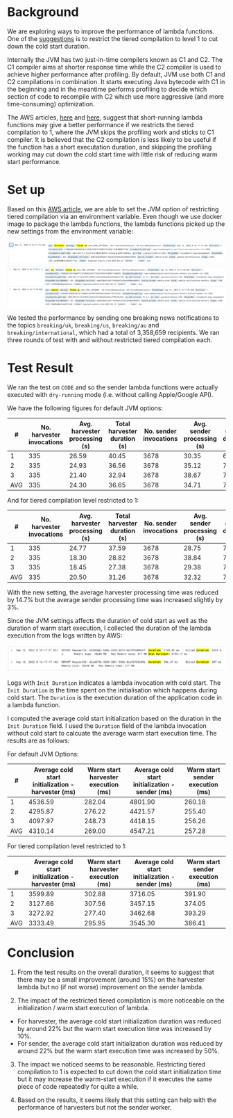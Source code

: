 
# Background

We are exploring ways to improve the performance of lambda functions.  One of the [suggestions](https://github.com/guardian/mobile-n10n/pull/693#issuecomment-1199145883) is to restrict the tiered compilation to level 1 to cut down the cold start duration.

Internally the JVM has two just-in-time compilers known as C1 and C2.  The C1 compiler aims at shorter response time while the C2 compiler is used to achieve higher performance after profiling.  By default, JVM use both C1 and C2 compilations in combination.  It starts executing Java bytecode with C1 in the beginning and in the meantime performs profiling to decide which section of code to recompile with C2 which use more aggressive (and more time-consuming) optimization.

The AWS articles, [here](https://aws.amazon.com/blogs/compute/increasing-performance-of-java-aws-lambda-functions-using-tiered-compilation/) and [here](https://aws.amazon.com/blogs/compute/optimizing-aws-lambda-function-performance-for-java), suggest that short-running lambda functions may give a better performance if we restricts the tiered compilation to 1, where the JVM skips the profiling work and sticks to C1 compiler.  It is believed that the C2 compilation is less likely to be useful if the function has a short executation duration, and skipping the profiling working may cut down the cold start time with little risk of reducing warm start performance.

# Set up

Based on this [AWS article](https://aws.amazon.com/blogs/compute/optimizing-aws-lambda-function-performance-for-java/), we are able to set the JVM option of restricting tiered compilation via an environment variable.  Even though we use docker image to package the lambda functions, the lambda functions picked up the new settings from the environment variable:

![Picked up JVM options](images/11-pick-up-jvm-options-1.png)
![Picked up JVM options](images/11-pick-up-jvm-options-2.png)

We tested the performance by sending one breaking news notifications to the topics `breaking/uk`, `breaking/us`, `breaking/au` and `breaking/international`, which had a total of 3,358,659 recipients.  We ran three rounds of test with and without restricted tiered compilation each.

# Test Result

We ran the test on `CODE` and so the sender lambda functions were actually executed with `dry-running` mode (i.e. without calling Apple/Google API).

We have the following figures for default JVM options:

| # | No. harvester invocations | Avg. harvester processing (s) | Total harvester duration (s) | No. sender invocations | Avg. sender processing (s) | Total sender duration (s) |
| ----------- | ----------- | ----------- | ----------- | ----------- | ----------- | ----------- |
| 1	| 335 | 26.59 | 40.45 | 3678 | 30.35 | 69.79 |
| 2	| 335 | 24.93 | 36.56 | 3678 | 35.12 | 72.29 |
| 3	| 335 | 21.40 | 32.94 | 3678 | 38.67 | 76.03 |
| AVG | 335 | 24.30 | 36.65 | 3678 | 34.71 | 72.70 |

And for tiered compilation level restricted to 1:

| # | No. harvester invocations | Avg. harvester processing (s) | Total harvester duration (s) | No. sender invocations | Avg. sender processing (s) | Total sender duration (s) |
| ----------- | ----------- | ----------- | ----------- | ----------- | ----------- | ----------- |
| 1	| 335 | 24.77 | 37.59 | 3678 | 28.75 | 71.99 |
| 2	| 335 | 18.30 | 28.82 | 3678 | 38.84 | 78.26 |
| 3	| 335 | 18.45 | 27.38 | 3678 | 29.38 | 74.50 |
| AVG | 335 | 20.50 | 31.26 | 3678 | 32.32 | 74.92 |

With the new setting, the average harvester processing time was reduced by 14.7% but the average sender processing time was increased slightly by 3%.

Since the JVM settings affects the duration of cold start as well as the duration of warm start execution, I collected the duration of the lambda execution from the logs written by AWS:

![AWS log showing the duration of a lambda function invocation](images/11-aws-log-with-duration.png)

Logs with `Init Duration` indicates a lambda invocation with cold start.  The `Init Duration` is the time spent on the initialisation which happens during cold start.  The `Duration` is the execution duration of the application code in a lambda function.

I computed the average cold start initialization based on the duration in the `Init Duration` field.   I used the `Duration` field of the lambda invocation without cold start to calcuate the average warm start execution time.  The results are as follows:

For default JVM Options:

| # | Average cold start initialization - harvester (ms) | Warm start harvester execution (ms) | Average cold start initialization - sender (ms) | Warm start sender execution (ms) |
| ----------- | ----------- | ----------- | ----------- | ----------- |
| 1 | 4536.59 | 282.04 | 4801.90 | 260.18 |
| 2 | 4295.87 | 276.22 | 4421.57 | 255.40 |
| 3 | 4097.97 | 248.73 | 4418.15 | 256.26 |
| AVG | 4310.14 | 269.00 | 4547.21 | 257.28 |

For tiered compilation level restricted to 1:

| # | Average cold start initialization - harvester (ms) | Warm start harvester execution (ms) | Average cold start initialization - sender (ms) | Warm start sender execution (ms) |
| ----------- | ----------- | ----------- | ----------- | ----------- |
| 1 | 3599.89 | 302.88 | 3716.05 | 391.90 |
| 2 | 3127.66 | 307.56 | 3457.15 | 374.05 |
| 3 | 3272.92 | 277.40 | 3462.68 | 393.29 |
| AVG | 3333.49 | 295.95 | 3545.30 | 386.41 | 

# Conclusion

1. From the test results on the overall duration, it seems to suggest that there may be a small improvement (around 15%) on the harvester lambda but no (if not worse) improvement on the sender lambda.

2. The impact of the restricted tiered compilation is more noticeable on the initialization / warm start execution of lambda.  
- For harvester, the average cold start initialization duration was reduced by around 22% but the warm start execution time was increased by 10%.
- For sender, the average cold start initialization duration was reduced by around 22% but the warm start execution time was increased by 50%.

3. The impact we noticed seems to be reasonable.  Restricting tiered compilation to 1 is expected to cut down the cold start initialization time but it may increase the warm-start execution if it executes the same piece of code repeatedly for quite a while.

4. Based on the results, it seems likely that this setting can help with the performance of harvesters but not the sender worker.

